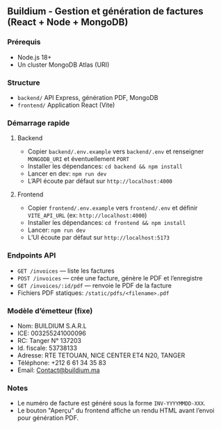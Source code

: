 ## Buildium - Gestion et génération de factures (React + Node + MongoDB)

### Prérequis
- Node.js 18+
- Un cluster MongoDB Atlas (URI)

### Structure
- `backend/` API Express, génération PDF, MongoDB
- `frontend/` Application React (Vite)

### Démarrage rapide
1. Backend
   - Copier `backend/.env.example` vers `backend/.env` et renseigner `MONGODB_URI` et éventuellement `PORT`
   - Installer les dépendances: `cd backend && npm install`
   - Lancer en dev: `npm run dev`
   - L’API écoute par défaut sur `http://localhost:4000`

2. Frontend
   - Copier `frontend/.env.example` vers `frontend/.env` et définir `VITE_API_URL` (ex: `http://localhost:4000`)
   - Installer les dépendances: `cd frontend && npm install`
   - Lancer: `npm run dev`
   - L’UI écoute par défaut sur `http://localhost:5173`

### Endpoints API
- `GET /invoices` — liste les factures
- `POST /invoices` — crée une facture, génère le PDF et l’enregistre
- `GET /invoices/:id/pdf` — renvoie le PDF de la facture
- Fichiers PDF statiques: `/static/pdfs/<filename>.pdf`

### Modèle d’émetteur (fixe)
- Nom: BUILDIUM S.A.R.L
- ICE: 003255241000096
- RC: Tanger N° 137203
- Id. fiscale: 53738133
- Adresse: RTE TETOUAN, NICE CENTER ET4 N20, TANGER
- Téléphone: +212 6 61 34 35 83
- Email: Contact@buildium.ma

### Notes
- Le numéro de facture est généré sous la forme `INV-YYYYMMDD-XXX`.
- Le bouton "Aperçu" du frontend affiche un rendu HTML avant l’envoi pour génération PDF.